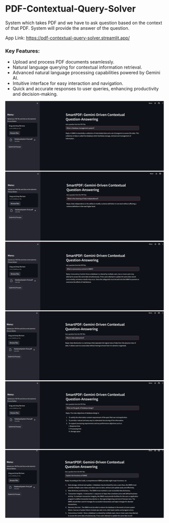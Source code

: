# PDF-Contextual-Query-Solver
System which takes PDF and we have to ask question based on the context of that PDF. System will provide the answer of the question.

App Link: https://pdf-contextual-query-solver.streamlit.app/

### Key Features:

* Upload and process PDF documents seamlessly.
* Natural language querying for contextual information retrieval.
* Advanced natural language processing capabilities powered by Gemini AI.
* Intuitive interface for easy interaction and navigation.
* Quick and accurate responses to user queries, enhancing productivity and decision-making.

![imagename](images/1.png)
![imagename](images/2.png)
![imagename](images/3.png)
![imagename](images/4.png)
![imagename](images/5.png)
![imagename](images/6.png)

